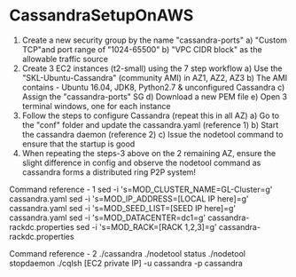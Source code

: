 # CassandraSetupOnAWS

1. Create a new security group by the name "cassandra-ports"
    a) "Custom TCP"and port range of "1024-65500"
    b) "VPC CIDR block" as the allowable traffic source
2. Create 3 EC2 instances (t2-small) using the 7 step workflow
    a) Use the "SKL-Ubuntu-Cassandra" (community AMI) in AZ1, AZ2, AZ3
    b) The AMI contains - Ubuntu 16.04, JDK8, Python2.7 & unconfigured Cassandra
    c) Assign the "cassandra-ports" SG
    d) Download a new PEM file
    e) Open 3 terminal windows, one for each instance
3. Follow the steps to configure Cassandra (repeat this in all AZ)
    a) Go to the "conf" folder and update the cassandra.yaml (reference 1)
    b) Start the cassandra daemon (reference 2)
    c) Issue the nodetool command to ensure that the startup is good
4. When repeating the steps-3 above on the 2 remaining AZ, ensure the slight difference in config
and observe the nodetool command as cassandra forms a distributed ring P2P system!

Command reference - 1
sed -i 's=MOD_CLUSTER_NAME=GL-Cluster=g' cassandra.yaml
sed -i 's=MOD_IP_ADDRESS=[LOCAL IP here]=g' cassandra.yaml
sed -i 's=MOD_SEED_LIST=[SEED IP here]=g' cassandra.yaml
sed -i 's=MOD_DATACENTER=dc1=g' cassandra-rackdc.properties
sed -i 's=MOD_RACK=[RACK 1,2,3]=g' cassandra-rackdc.properties

Command reference - 2
./cassandra
./nodetool status
./nodetool stopdaemon
./cqlsh [EC2 private IP] -u cassandra -p cassandra

